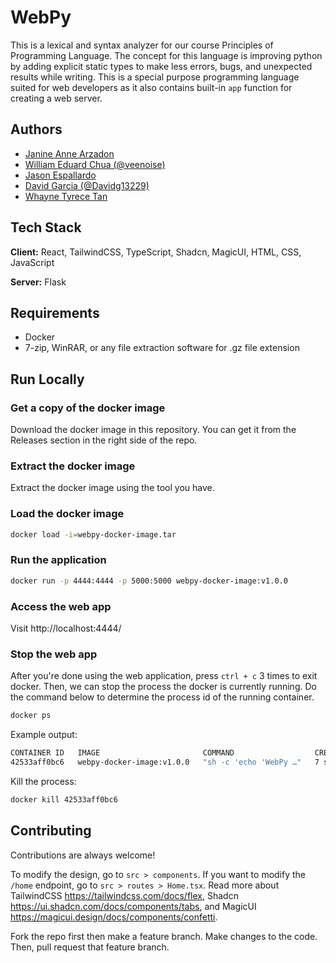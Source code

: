 
# WebPy

This is a lexical and syntax analyzer for our course Principles of Programming Language. The concept for this language is improving python by adding explicit static types to make less errors, bugs, and unexpected results while writing. This is a special purpose programming language suited for web developers as it also contains built-in `app` function for creating a web server.

## Authors

- [Janine Anne Arzadon](https://www.github.com/veenoise)
- [William Eduard Chua (@veenoise)](https://www.github.com/veenoise)
- [Jason Espallardo](https://www.github.com/veenoise)
- [David Garcia (@Davidg13229)](https://www.github.com/Davidg13229)
- [Whayne Tyrece Tan](https://www.github.com/veenoise)

## Tech Stack

**Client:** React, TailwindCSS, TypeScript, Shadcn, MagicUI, HTML, CSS, JavaScript

**Server:** Flask

## Requirements

- Docker
- 7-zip, WinRAR, or any file extraction software for .gz file extension

## Run Locally

### Get a copy of the docker image
Download the docker image in this repository. You can get it from the Releases section in the right side of the repo.

### Extract the docker image
Extract the docker image using the tool you have.

### Load the docker image

```bash
docker load -i=webpy-docker-image.tar
```

### Run the application

```bash
docker run -p 4444:4444 -p 5000:5000 webpy-docker-image:v1.0.0
```

### Access the web app

Visit http://localhost:4444/

### Stop the web app

After you're done using the web application, press `ctrl + c` 3 times to exit docker. Then, we can stop the process the docker is currently running. Do the command below to determine the process id of the running container.


```bash
docker ps
```

Example output:

```bash
CONTAINER ID   IMAGE                       COMMAND                  CREATED         STATUS         PORTS                                                                                  NAMES
42533aff0bc6   webpy-docker-image:v1.0.0   "sh -c 'echo 'WebPy …"   7 seconds ago   Up 7 seconds   0.0.0.0:4444->4444/tcp, :::4444->4444/tcp, 0.0.0.0:5000->5000/tcp, :::5000->5000/tcp   agitated_goodall
```

Kill the process:

```bash
docker kill 42533aff0bc6
```

## Contributing

Contributions are always welcome!

To modify the design, go to `src > components`. If you want to modify the `/home` endpoint, go to `src > routes > Home.tsx`. Read more about TailwindCSS https://tailwindcss.com/docs/flex, Shadcn https://ui.shadcn.com/docs/components/tabs, and MagicUI https://magicui.design/docs/components/confetti.

Fork the repo first then make a feature branch. Make changes to the code. Then, pull request that feature branch.
